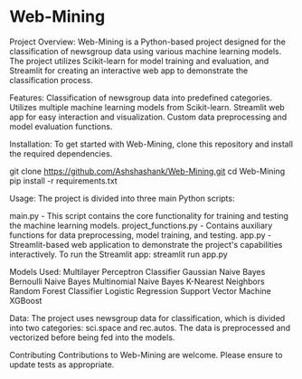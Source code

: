 # Web-Mining

Project Overview:
Web-Mining is a Python-based project designed for the classification of newsgroup data using various machine learning models. The project utilizes Scikit-learn for model training and evaluation, and Streamlit for creating an interactive web app to demonstrate the classification process.

Features:
Classification of newsgroup data into predefined categories.
Utilizes multiple machine learning models from Scikit-learn.
Streamlit web app for easy interaction and visualization.
Custom data preprocessing and model evaluation functions.

Installation:
To get started with Web-Mining, clone this repository and install the required dependencies.

git clone https://github.com/Ashshashank/Web-Mining.git
cd Web-Mining
pip install -r requirements.txt

Usage:
The project is divided into three main Python scripts:

main.py - This script contains the core functionality for training and testing the machine learning models.
project_functions.py - Contains auxiliary functions for data preprocessing, model training, and testing.
app.py - Streamlit-based web application to demonstrate the project's capabilities interactively.
To run the Streamlit app:
streamlit run app.py

Models Used:
Multilayer Perceptron Classifier
Gaussian Naive Bayes
Bernoulli Naive Bayes
Multinomial Naive Bayes
K-Nearest Neighbors
Random Forest Classifier
Logistic Regression
Support Vector Machine
XGBoost

Data:
The project uses newsgroup data for classification, which is divided into two categories: sci.space and rec.autos. The data is preprocessed and vectorized before being fed into the models.

Contributing
Contributions to Web-Mining are welcome. Please ensure to update tests as appropriate.
